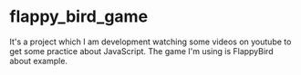 # flappy_bird_game
It's a project which I am development watching some videos on youtube to get some practice about JavaScript. The game I'm using is FlappyBird about example.
